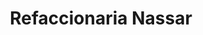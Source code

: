 ---
title: "Refaccionaria Nassar"
url: /matamoros-coahuila/refaccionaria-nassar/
shop: hágalo usted mismo
---